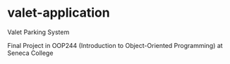 # valet-application
Valet Parking System

Final Project in OOP244 (Introduction to Object-Oriented Programming) at Seneca College
